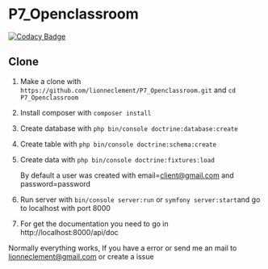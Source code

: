 # P7_Openclassroom
[![Codacy Badge](https://api.codacy.com/project/badge/Grade/f3fb0f0c6f6548ac982b615fa88b2751)](https://www.codacy.com/manual/lionneclement/P7_Openclassroom?utm_source=github.com&amp;utm_medium=referral&amp;utm_content=lionneclement/P7_Openclassroom&amp;utm_campaign=Badge_Grade)
## Clone
1) Make a clone with `https://github.com/lionneclement/P7_Openclassroom.git` and `cd P7_Openclassroom`
2) Install composer with `composer install`
3) Create database with `php bin/console doctrine:database:create`
4) Create table with `php bin/console doctrine:schema:create`
5) Create data with `php bin/console doctrine:fixtures:load`

   By default a user was created with email=client@gmail.com and password=password
   
6) Run server with `bin/console server:run` or `symfony server:start`and go to localhost with port 8000
   
7) For get the documentation you need to go in http://localhost:8000/api/doc

Normally everything works, If you have a error or send me an mail to lionneclement@gmail.com or create a issue
